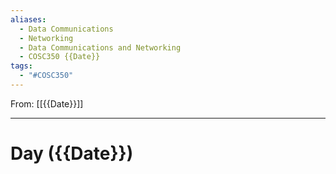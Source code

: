 ```yaml
---
aliases:
  - Data Communications
  - Networking
  - Data Communications and Networking
  - COSC350 {{Date}}
tags:
  - "#COSC350"
---
```


From: [[{{Date}}]]

-------
# Day  ({{Date}})
